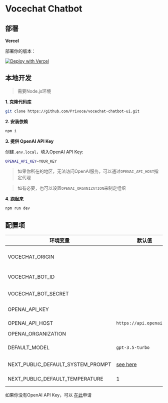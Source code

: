 # Vocechat Chatbot

## 部署

**Vercel**

部署你的版本：

[![Deploy with Vercel](https://vercel.com/button)](https://vercel.com/new/clone?repository-url=https%3A%2F%2Fgithub.com%2FPrivoce%2Fvocechat-chatbot-ui)


## 本地开发

> 需要Node.js环境

**1. 克隆代码库**

```bash
git clone https://github.com/Privoce/vocechat-chatbot-ui.git
```

**2. 安装依赖**

``` bash
npm i
```

**3. 提供 OpenAI API Key**

创建`.env.local`，填入OpenAI API Key:
```bash
OPENAI_API_KEY=YOUR_KEY
```

> 如果你所在的地区，无法访问OpenAI服务，可以通过`OPENAI_API_HOST`指定代理

> 如有必要，也可以设置`OPENAI_ORGANIZATION`来制定组织

**4. 跑起来**

```bash
npm run dev
```

## 配置项


| 环境变量              | 默认值                  | 描述                                                                                                                               |
| --------------------------------- | ------------------------------ | ----------------------------------------------------------------------------------------------------------------------------------------- |
| VOCECHAT_ORIGIN                    |                                | Vocechat API地址，一般和你的vocechat访问地址一致，比如https://vocechat.example.com                                                                                   |
| VOCECHAT_BOT_ID                    |                                | Vocechat 机器人ID，在你新建的机器人名称下面可以找到，#开头                                                                                   |
| VOCECHAT_BOT_SECRET                    |                                | Vocechat机器人API Key，用于Vocechat接口授权                                                                                   |
| OPENAI_API_KEY                    |                                | The default API key used for authentication with OpenAI                                                                                   |
| OPENAI_API_HOST                   | `https://api.openai.com`       | The base url, for Azure use `https://<endpoint>.openai.azure.com`                                                                         |
| OPENAI_ORGANIZATION               |                                | Your OpenAI organization ID                                                                                                               |
| DEFAULT_MODEL                     | `gpt-3.5-turbo`                | The default model to use on new conversations, for Azure use `gpt-35-turbo`                                                               |
| NEXT_PUBLIC_DEFAULT_SYSTEM_PROMPT | [see here](utils/app/const.ts) | The default system prompt to use on new conversations                                                                                     |
| NEXT_PUBLIC_DEFAULT_TEMPERATURE   | 1                              | The default temperature to use on new conversations                                                                                       |


如果你没有OpenAI API Key，可以 [在此](https://platform.openai.com/account/api-keys)申请

